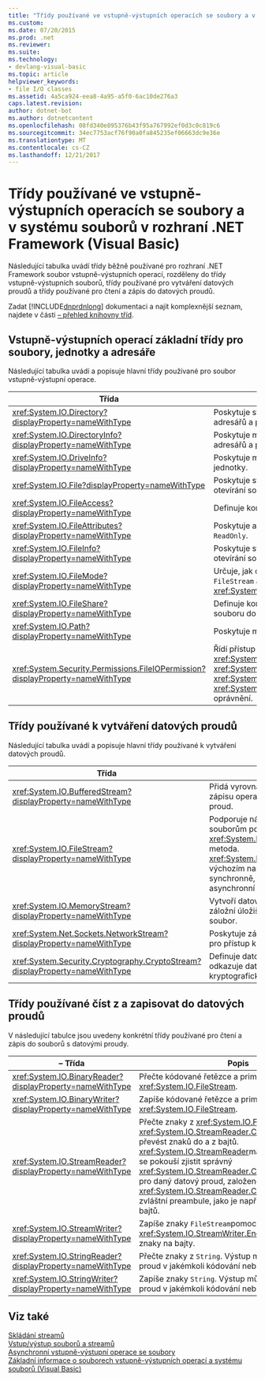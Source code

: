 ```yaml
---
title: "Třídy používané ve vstupně-výstupních operacích se soubory a v systému souborů v rozhraní .NET Framework (Visual Basic)"
ms.custom: 
ms.date: 07/20/2015
ms.prod: .net
ms.reviewer: 
ms.suite: 
ms.technology:
- devlang-visual-basic
ms.topic: article
helpviewer_keywords:
- file I/O classes
ms.assetid: 4a5ca924-eea8-4a95-a5f0-6ac10de276a3
caps.latest.revision: 
author: dotnet-bot
ms.author: dotnetcontent
ms.openlocfilehash: 08fd340e895376b43f95a767992ef0d3c0c819c6
ms.sourcegitcommit: 34ec7753acf76f90a0fa845235ef06663dc9e36e
ms.translationtype: MT
ms.contentlocale: cs-CZ
ms.lasthandoff: 12/21/2017
---
```

# <a name="classes-used-in-net-framework-file-io-and-the-file-system-visual-basic"></a>Třídy používané ve vstupně-výstupních operacích se soubory a v systému souborů v rozhraní .NET Framework (Visual Basic)
Následující tabulka uvádí třídy běžně používané pro rozhraní .NET Framework soubor vstupně-výstupních operací, rozděleny do třídy vstupně-výstupních souborů, třídy používané pro vytváření datových proudů a třídy používané pro čtení a zápis do datových proudů.  
  
 Zadat [!INCLUDE[dnprdnlong](~/includes/dnprdnlong-md.md)] dokumentaci a najít komplexnější seznam, najdete v části [– přehled knihovny tříd](../../../../standard/class-library-overview.md).  
  
## <a name="basic-io-classes-for-files-drives-and-directories"></a>Vstupně-výstupních operací základní třídy pro soubory, jednotky a adresáře  
 Následující tabulka uvádí a popisuje hlavní třídy používané pro soubor vstupně-výstupní operace.  
  
|Třída|Popis|  
|-----------|-----------------|  
|<xref:System.IO.Directory?displayProperty=nameWithType>|Poskytuje statické metody pro vytváření, přesunutí a výčet prostřednictvím adresářů a podadresářů.|  
|<xref:System.IO.DirectoryInfo?displayProperty=nameWithType>|Poskytuje metody instance pro vytváření, přesunutí a výčet prostřednictvím adresářů a podadresářů.|  
|<xref:System.IO.DriveInfo?displayProperty=nameWithType>|Poskytuje metody instance pro vytváření, přesunutí a výčet prostřednictvím jednotky.|  
|<xref:System.IO.File?displayProperty=nameWithType>|Poskytuje statické metody pro vytvoření, kopírování, odstranění, přesunutí a otevírání souborů a pomáhá při vytváření `FileStream`.|  
|<xref:System.IO.FileAccess?displayProperty=nameWithType>|Definuje konstanty pro čtení, zápisu nebo přístup pro čtení a zápis do souboru.|  
|<xref:System.IO.FileAttributes?displayProperty=nameWithType>|Poskytuje atributy pro soubory a adresáře například `Archive`, `Hidden`, a `ReadOnly`.|  
|<xref:System.IO.FileInfo?displayProperty=nameWithType>|Poskytuje statické metody pro vytvoření, kopírování, odstranění, přesunutí a otevírání souborů a pomáhá při vytváření `FileStream`.|  
|<xref:System.IO.FileMode?displayProperty=nameWithType>|Určuje, jak otevřít soubor. Tento parametr je zadán v mnoha z konstruktorů `FileStream` a `IsolatedStorageFileStream`a `Open` metody <xref:System.IO.File> a <xref:System.IO.FileInfo>.|  
|<xref:System.IO.FileShare?displayProperty=nameWithType>|Definuje konstanty pro řízení typ přístupu, kterou může mít jiné datové proudy souboru do stejného souboru.|  
|<xref:System.IO.Path?displayProperty=nameWithType>|Poskytuje metody a vlastnosti pro zpracování řetězců adresářů.|  
|<xref:System.Security.Permissions.FileIOPermission?displayProperty=nameWithType>|Řídí přístup souborů a složek definováním <xref:System.Security.Permissions.FileIOPermissionAttribute.Read%2A>, <xref:System.Security.Permissions.FileIOPermissionAttribute.Write%2A>, <xref:System.Security.Permissions.FileIOPermissionAttribute.Append%2A> a <xref:System.Security.Permissions.FileIOPermissionAttribute.PathDiscovery%2A> oprávnění.|  
  
## <a name="classes-used-to-create-streams"></a>Třídy používané k vytváření datových proudů  
 Následující tabulka uvádí a popisuje hlavní třídy používané k vytváření datových proudů.  
  
|Třída|Popis|  
|-----------|-----------------|  
|<xref:System.IO.BufferedStream?displayProperty=nameWithType>|Přidá vyrovnávací vrstvu ke čtení a zápisu operace na jiný datový proud.|  
|<xref:System.IO.FileStream?displayProperty=nameWithType>|Podporuje náhodný přístup k souborům pomocí jeho <xref:System.IO.FileStream.Seek%2A> metoda. <xref:System.IO.FileStream>ve výchozím nastavení otevře soubory synchronně, ale také podporuje asynchronní operace.|  
|<xref:System.IO.MemoryStream?displayProperty=nameWithType>|Vytvoří datový proud, s jehož záložní úložiště je paměť, nikoli soubor.|  
|<xref:System.Net.Sockets.NetworkStream?displayProperty=nameWithType>|Poskytuje základní datový proud dat pro přístup k síti.|  
|<xref:System.Security.Cryptography.CryptoStream?displayProperty=nameWithType>|Definuje datový proud, který odkazuje datových proudů na kryptografických transformace.|  
  
## <a name="classes-used-to-read-from-and-write-to-streams"></a>Třídy používané číst z a zapisovat do datových proudů  
 V následující tabulce jsou uvedeny konkrétní třídy používané pro čtení a zápis do souborů s datovými proudy.  
  
|**– Třída**|**Popis**|  
|---------------|---------------------|  
|<xref:System.IO.BinaryReader?displayProperty=nameWithType>|Přečte kódované řetězce a primitivní datové typy z <xref:System.IO.FileStream>.|  
|<xref:System.IO.BinaryWriter?displayProperty=nameWithType>|Zapíše kódované řetězce a primitivní datové typy <xref:System.IO.FileStream>.|  
|<xref:System.IO.StreamReader?displayProperty=nameWithType>|Přečte znaky z <xref:System.IO.FileStream>pomocí <xref:System.IO.StreamReader.CurrentEncoding%2A> převést znaků do a z bajtů. <xref:System.IO.StreamReader>má konstruktor, který se pokouší zjistit správný <xref:System.IO.StreamReader.CurrentEncoding%2A> pro daný datový proud, založené na přítomnost <xref:System.IO.StreamReader.CurrentEncoding%2A>-zvláštní preambule, jako je například značka pořadí bajtů.|  
|<xref:System.IO.StreamWriter?displayProperty=nameWithType>|Zapíše znaky `FileStream`pomocí <xref:System.IO.StreamWriter.Encoding%2A> převést znaky na bajty.|  
|<xref:System.IO.StringReader?displayProperty=nameWithType>|Přečte znaky z `String`. Výstup může být buď datový proud v jakémkoli kódování nebo `String`.|  
|<xref:System.IO.StringWriter?displayProperty=nameWithType>|Zapíše znaky `String`. Výstup může být buď datový proud v jakémkoli kódování nebo `String`.|  
  
## <a name="see-also"></a>Viz také  
 [Skládání streamů](../../../../standard/io/composing-streams.md)  
 [Vstup/výstup souborů a streamů](../../../../standard/io/index.md)  
 [Asynchronní vstupně-výstupní operace se soubory](../../../../standard/io/asynchronous-file-i-o.md)  
 [Základní informace o souborech vstupně-výstupních operací a systému souborů (Visual Basic)](../../../../visual-basic/developing-apps/programming/drives-directories-files/basics-of-net-framework-file-io-and-the-file-system.md)
